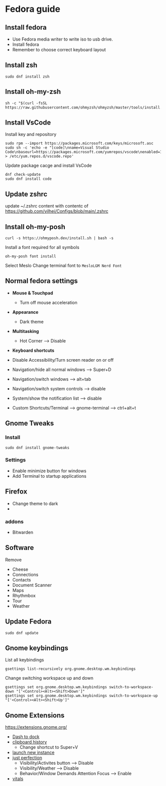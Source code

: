 # Fedora guide

## Install fedora
- Use Fedora media writer to write iso to usb drive.
- Install fedora
- Remember to choose correct keyboard layout

## Install zsh
```shell
sudo dnf install zsh
```

## Install oh-my-zsh
```shell
sh -c "$(curl -fsSL https://raw.githubusercontent.com/ohmyzsh/ohmyzsh/master/tools/install.sh)"
```

## Install VsCode
Install key and repository
```
sudo rpm --import https://packages.microsoft.com/keys/microsoft.asc
sudo sh -c 'echo -e "[code]\nname=Visual Studio Code\nbaseurl=https://packages.microsoft.com/yumrepos/vscode\nenabled=1\ngpgcheck=1\ngpgkey=https://packages.microsoft.com/keys/microsoft.asc" > /etc/yum.repos.d/vscode.repo'
```

Update package cacge and install VsCode
```
dnf check-update
sudo dnf install code 
```

## Update zshrc
update ~/.zshrc content with contentc of https://github.com/vilhei/Configs/blob/main/.zshrc

## Install oh-my-posh
```
curl -s https://ohmyposh.dev/install.sh | bash -s
```
Install a font required for all symbols
```
oh-my-posh font install
```
Select Meslo
Change terminal font to `MesloLGM Nerd Font`

## Normal fedora settings
- **Mouse & Touchpad**
    - Turn off mouse acceleration


- **Appearance**
    - Dark theme

- **Multitasking**
    - Hot Corner --> Disable


- **Keyboard shortcuts**
- Disable Accessibility/Turn screen reader on or off
- Navigation/hide all normal windows --> Super+D
- Navigation/switch windows --> alt+tab
- Navigation/switch system controls --> disable
- System/show the notification list --> disable
- Custom Shortcuts/Terminal --> gnome-terminal --> ctrl+alt+t

## Gnome Tweaks
### Install 
```
sudo dnf install gnome-tweaks
```
### Settings
- Enable minimize button for windows
- Add Terminal to startup applications


## Firefox 
- Change theme to dark
- 

### addons
- Bitwarden


## Software
Remove
- Cheese
- Connections
- Contacts
- Document Scanner
- Maps
- Rhythmbox
- Tour
- Weather


## Update Fedora
```
sudo dnf update
```

## Gnome keybindings
List all keybindings
```
gsettings list-recursively org.gnome.desktop.wm.keybindings
```

Change switching workspace up and down

```
gsettings set org.gnome.desktop.wm.keybindings switch-to-workspace-down "['<Control><Alt><Shift>Down']"
gsettings set org.gnome.desktop.wm.keybindings switch-to-workspace-up "['<Control><Alt><Shift>Up']"
```


## Gnome Extensions
https://extensions.gnome.org/

- [Dash to dock](https://extensions.gnome.org/extension/307/dash-to-dock/)
- [clipboard history](https://extensions.gnome.org/extension/4839/clipboard-history/)
    - Change shortcut to Super+V
- [launch new instance](https://extensions.gnome.org/extension/600/launch-new-instance/)
- [just perfection](https://extensions.gnome.org/extension/3843/just-perfection/)
    - Visibility/Activites button -->  Disable
    - Visibility/Weather -->  Disable
    - Behavior/Window Demands Attention Focus --> Enable
- [vitals](https://extensions.gnome.org/extension/1460/vitals/)

